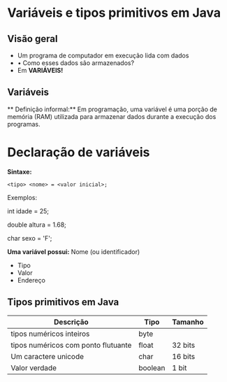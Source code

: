 # Variáveis e tipos primitivos em Java
## Visão geral
* Um programa de computador em execução lida com dados
* • Como esses dados são armazenados?
* Em **VARIÁVEIS!**

## Variáveis
** Definição informal:**
Em programação, uma variável é uma porção de memória (RAM) utilizada para armazenar
dados durante a execução dos programas.

# Declaração de variáveis
**Sintaxe:**

`<tipo> <nome> = <valor inicial>;`

Exemplos:

  int idade = 25;

  double altura = 1.68;

  char sexo = 'F';

**Uma variável possui:**
Nome (ou identificador)
* Tipo
* Valor
* Endereço

## Tipos primitivos em Java
|   Descrição                               |     Tipo      |    Tamanho    |
| -------------                             | ------------- | ------------- |
| tipos numéricos inteiros                  | byte          |               |
| tipos numéricos com ponto flutuante       | float         |  32 bits      |                                           
| Um caractere unicode                      | char          |  16 bits      |
| Valor verdade                             | boolean       |  1 bit        |
